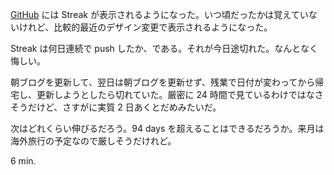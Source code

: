 [GitHub][github] には Streak が表示されるようになった。いつ頃だったかは覚えていないけれど、比較的最近のデザイン変更で表示されるようになった。

Streak は何日連続で push したか、である。それが今日途切れた。なんとなく悔しい。

朝ブログを更新して、翌日は朝ブログを更新せず、残業で日付が変わってから帰宅し、更新しようとしたら切れていた。厳密に 24 時間で見ているわけではなさそうだけど、さすがに実質 2 日あくとだめみたいだ。

次はどれくらい伸びるだろう。94 days を超えることはできるだろうか。来月は海外旅行の予定なので厳しそうだけれど。

6 min.

[github]: https://github.com/
